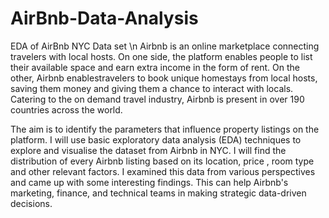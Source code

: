 # AirBnb-Data-Analysis
EDA of AirBnb NYC Data set
\n
Airbnb is an online marketplace connecting travelers with local hosts. On one side, the platform enables people to list their available space and earn extra income in the form of rent. On the other, Airbnb enablestravelers to book unique homestays from local hosts, saving them money and giving them a chance to interact with locals. Catering to the on demand travel industry, Airbnb is present in over 190 countries across the world.


The aim  is to identify the parameters that influence property listings on the platform. I will use basic exploratory data analysis (EDA) techniques to explore and visualise the dataset from Airbnb in NYC. I will find the distribution of every Airbnb listing based on its location, price , room type  and other relevant factors. I examined  this data from various perspectives and came up with some interesting findings. This can help Airbnb's marketing, finance, and technical teams in making strategic data-driven decisions.



